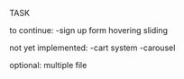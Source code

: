 TASK

to continue: 
-sign up form hovering sliding

not yet implemented:
-cart system
-carousel

optional:
multiple file

